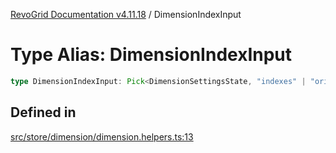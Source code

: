 [RevoGrid Documentation v4.11.18](README.md) / DimensionIndexInput

# Type Alias: DimensionIndexInput

```ts
type DimensionIndexInput: Pick<DimensionSettingsState, "indexes" | "originItemSize" | "indexToItem">;
```

## Defined in

[src/store/dimension/dimension.helpers.ts:13](https://github.com/revolist/revogrid/blob/1653ad6831cb8c4a18b49e381a14df0c317a2084/src/store/dimension/dimension.helpers.ts#L13)
